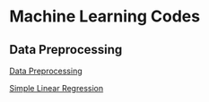 # Machine Learning Codes

##  Data Preprocessing

[Data Preprocessing](https://github.com/ShauryaShettigar/machine_learning/blob/master/mlearning_preprocessing.py)

[Simple Linear Regression](https://github.com/ShauryaShettigar/machine_learning/blob/master/mlearning_s_regression.py)
